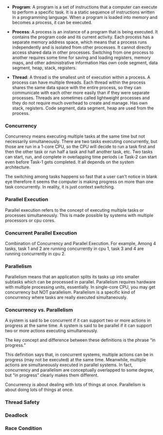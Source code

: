 -   **Program**: A program is a set of instructions that a computer can execute to perform a specific task. It is a static sequence of instructions written in a programming language. When a program is loaded into memory and becomes a process, it can be executed.

-   **Process**: A process is an instance of a program that is being executed. It contains the program code and its current activity. Each process has a separate memory address space, which means that a process runs independently and is isolated from other processes. It cannot directly access shared data in other processes. Switching from one process to another requires some time for saving and loading registers, memory maps, and other administrative information Has own code segment, data segment, heap, stack, registers.

-   **Thread**: A thread is the smallest unit of execution within a process. A process can have multiple threads. Each thread within the process shares the same data space with the entire process, so they can communicate with each other more easily than if they were separate processes. Threads are sometimes called lightweight processes and they do not require much overhead to create and manage. Has own stack, registers. Code segment, data segment, heap are used from the process.

### Concurrency

Concurrency means executing multiple tasks at the same time but not necessarily simultaneously. There are two tasks executing concurrently, but those are run in a 1-core CPU, so the CPU will decide to run a task first and then the other task or run half a task and half another task, etc. Two tasks can start, run, and complete in overlapping time periods i.e Task-2 can start even before Task-1 gets completed. It all depends on the system architecture.

The switching among tasks happens so fast that a user can't notice in blank eye therefore it seems the computer is making progress on more than one task concurrently. In reality, it is just context switching.

### Parallel Execution

Parallel execution refers to the concept of executing multiple tasks or processes simultaneously. This is made possible by systems with multiple processors or cpu cores.

### Concurrent Parallel Execution

Combination of Concurrency and Parallel Execution. For example, Among 4 tasks, task 1 and 2 are running concurrently in cpu 1, task 3 and 4 are running concurrently in cpu 2.

### Parallelism

Parallelism means that an application splits its tasks up into smaller subtasks which can be processed in parallel. Parallelism requires hardware with multiple processing units, essentially. In single-core CPU, you may get concurrency but NOT parallelism. Parallelism is a specific kind of concurrency where tasks are really executed simultaneously.

### Concurrency vs. Parallelism

A system is said to be concurrent if it can support two or more actions in progress at the same time. A system is said to be parallel if it can support two or more actions executing simultaneously.

The key concept and difference between these definitions is the phrase “in progress.”

This definition says that, in concurrent systems, multiple actions can be in progress (may not be executed) at the same time. Meanwhile, multiple actions are simultaneously executed in parallel systems. In fact, concurrency and parallelism are conceptually overlapped to some degree, but “in progress” clearly makes them different.

Concurrency is about dealing with lots of things at once. Parallelism is about doing lots of things at once.


### Thread Safety
### Deadlock
### Race Condition
